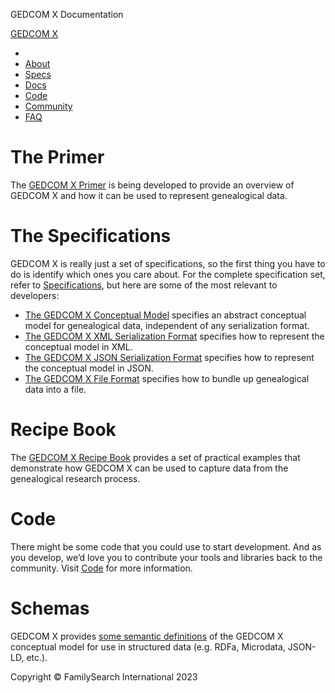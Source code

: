   GEDCOM X Documentation             

[GEDCOM X](http://gedcomx.org)

*   [](#page-top)
*   [About](/About.html)
*   [Specs](/Specifications.html)
*   [Docs](/Documentation.html)
*   [Code](/Code.html)
*   [Community](/Community.html)
*   [FAQ](/FAQ.html)

# The Primer

The [GEDCOM X Primer](Primer.html) is being developed to provide an overview of GEDCOM X and how it can be used to represent genealogical data.

# The Specifications

GEDCOM X is really just a set of specifications, so the first thing you have to do is identify which ones you care about. For the complete specification set, refer to [Specifications](Specifications.html), but here are some of the most relevant to developers:

*   [The GEDCOM X Conceptual Model](https://github.com/FamilySearch/gedcomx/blob/master/specifications/conceptual-model-specification.md) specifies an abstract conceptual model for genealogical data, independent of any serialization format.
*   [The GEDCOM X XML Serialization Format](https://github.com/FamilySearch/gedcomx/blob/master/specifications/xml-format-specification.md) specifies how to represent the conceptual model in XML.
*   [The GEDCOM X JSON Serialization Format](https://github.com/FamilySearch/gedcomx/blob/master/specifications/json-format-specification.md) specifies how to represent the conceptual model in JSON.
*   [The GEDCOM X File Format](https://github.com/FamilySearch/gedcomx/blob/master/specifications/file-format-specification.md) specifies how to bundle up genealogical data into a file.

# Recipe Book

The [GEDCOM X Recipe Book](Recipe-Book.html) provides a set of practical examples that demonstrate how GEDCOM X can be used to capture data from the genealogical research process.

# Code

There might be some code that you could use to start development. And as you develop, we’d love you to contribute your tools and libraries back to the community. Visit [Code](Code.html) for more information.

# Schemas

GEDCOM X provides [some semantic definitions](/schemas.html) of the GEDCOM X conceptual model for use in structured data (e.g. RDFa, Microdata, JSON-LD, etc.).

Copyright © FamilySearch International 2023